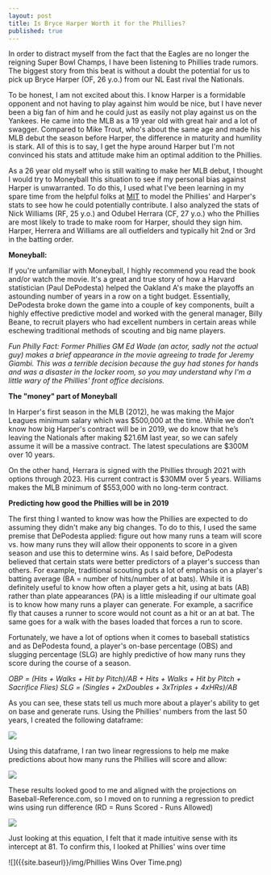 ```yaml
---
layout: post
title: Is Bryce Harper Worth it for the Phillies?
published: true
---
```


In order to distract myself from the fact that the Eagles are no longer the reigning Super Bowl Champs, I have been listening to Phillies trade rumors. The biggest story from this beat is without a doubt the potential for us to pick up Bryce Harper (OF, 26 y.o.) from our NL East rival the Nationals. 

To be honest, I am not excited about this. I know Harper is a formidable opponent and not having to play against him would be nice, but I have never been a big fan of him and he could just as easily not play against us on the Yankees. He came into the MLB as a 19 year old with great hair and a lot of swagger. Compared to Mike Trout, who's about the same age and made his MLB debut the season before Harper, the difference in maturity and humility is stark. All of this is to say, I get the hype around Harper but I'm not convinced his stats and attitude make him an optimal addition to the Phillies.

As a 26 year old myself who is still waiting to make her MLB debut, I thought I would try to Moneyball this situation to see if my personal bias against Harper is unwarranted. To do this, I used what I've been learning in my spare time from the helpful folks at [MIT](https://ocw.mit.edu/courses/sloan-school-of-management/15-071-the-analytics-edge-spring-2017/index.htm) to model the Phillies' and Harper's stats to see how he could potentially contribute. I also analyzed the stats of Nick Williams (RF, 25 y.o.) and Odubel Herrara (CF, 27 y.o.) who the Phillies are most likely to trade to make room for Harper, should they sign him. Harper, Herrera and Williams are all outfielders and typically hit 2nd or 3rd in the batting order.

**Moneyball:**

If you're unfamiliar with Moneyball, I highly recommend you read the book and/or watch the movie. It's a great and true story of how a Harvard statistician (Paul DePodesta) helped the Oakland A's make the playoffs an astounding number of years in a row on a tight budget. Essentially, DePodesta broke down the game into a couple of key components, built a highly effective predictive model and worked with the general manager, Billy Beane, to recruit players who had excellent numbers in certain areas while eschewing traditional methods of scouting and big name players.

*Fun Philly Fact: Former Phillies GM Ed Wade (an actor, sadly not the actual guy) makes a brief appearance in the movie agreeing to trade for Jeremy Giambi. This was a terrible decision because the guy had stones for hands and was a disaster in the locker room, so you may understand why I'm a little wary of the Phillies' front office decisions.* 

**The "money" part of Moneyball**

In Harper's first season in the MLB (2012), he was making the Major Leagues minimum salary which was $500,000 at the time. While we don’t know how big Harper's contract will be in 2019, we do know that he’s leaving the Nationals after making $21.6M last year, so we can safely assume it will be a massive contract. The latest speculations are $300M over 10 years.

On the other hand, Herrara is signed with the Phillies through 2021 with options through 2023. His current contract is $30MM over 5 years. Williams makes the MLB minimum of $553,000 with no long-term contract. 

**Predicting how good the Phillies will be in 2019**

The first thing I wanted to know was how the Phillies are expected to do assuming they didn't make any big changes. To do to this, I used the same premise that DePodesta applied: figure out how many runs a team will score vs. how many runs they will allow their opponents to score in a given season and use this to determine wins. As I said before, DePodesta believed that certain stats were better predictors of a player's success than others. For example, traditional scouting puts a lot of emphasis on a player's batting average (BA = number of hits/number of at bats). While it is definitely useful to know how often a player gets a hit, using at bats (AB) rather than plate appearances (PA) is a little misleading if our ultimate goal is to know how many runs a player can generate. For example, a sacrifice fly that causes a runner to score would not count as a hit or an at bat. The same goes for a walk with the bases loaded that forces a run to score.

Fortunately, we have a lot of options when it comes to baseball statistics and as DePodesta found, a player's on-base percentage (OBS) and slugging percentage (SLG) are highly predictive of how many runs they score during the course of a season.

*OBP = (Hits + Walks + Hit by Pitch)/AB + Hits + Walks + Hit by Pitch + Sacrifice Flies)
SLG = (Singles + 2xDoubles + 3xTriples + 4xHRs)/AB*

As you can see, these stats tell us much more about a player's ability to get on base and generate runs. Using the Phillies' numbers from the last 50 years, I created the following dataframe: 

![]({{site.baseurl}}/img/PhilliesCode1.jpg)

Using this dataframe, I ran two linear regressions to help me make predictions about how many runs the Phillies will score and allow:

![]({{site.baseurl}}/img/PhilliesCode2.png)

These results looked good to me and aligned with the projections on Baseball-Reference.com, so I moved on to running a regression to predict wins using run difference (RD = Runs Scored - Runs Allowed)

![]({{site.baseurl}}/img/PhilliesCode3.png)

Just looking at this equation, I felt that it made intuitive sense with its intercept at 81. To confirm this, I looked at Phillies' wins over time

![]({{site.baseurl}}/img/Phillies Wins Over Time.png)
